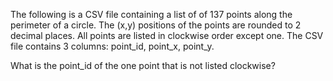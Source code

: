 The following is a CSV file containing a list of of 137 points along the perimeter of a circle.
The (x,y) positions of the points are rounded to 2 decimal places. 
All points are listed in clockwise order except one. 
The CSV file contains 3 columns: point_id, point_x, point_y. 


What is the point_id of the one point that is not listed clockwise?